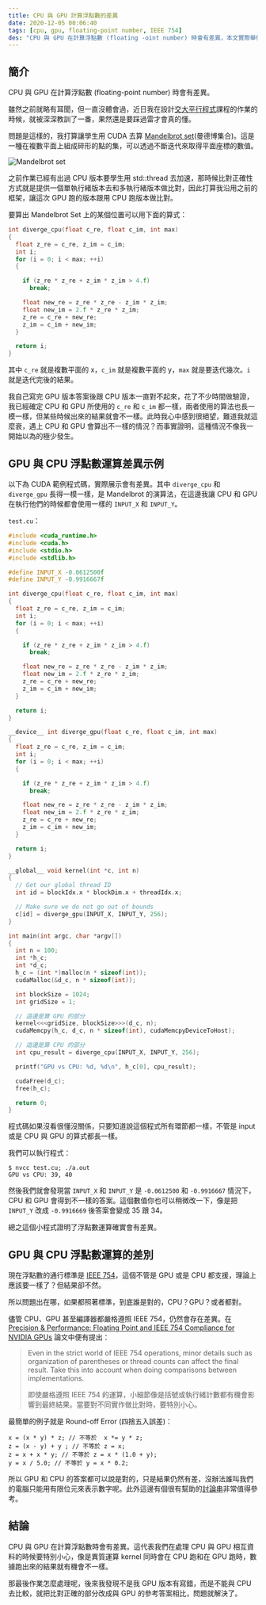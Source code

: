 ```yaml
---
title: CPU 與 GPU 計算浮點數的差異
date: 2020-12-05 00:06:40
tags: [cpu, gpu, floating-point number, ‎IEEE 754]
des: "CPU 與 GPU 在計算浮點數 (floating -oint number) 時會有差異，本文實際舉例並解釋原因。"
---
```


## 簡介

CPU 與 GPU 在計算浮點數 (floating-point number) 時會有差異。

雖然之前就略有耳聞，但一直沒體會過，近日我在設計[交大平行程式](https://nctu-sslab.github.io/PP-f20/)課程的作業的時候，就被深深教訓了一番，果然還是要踩過雷才會真的懂。

問題是這樣的，我打算讓學生用 CUDA 去算 [Mandelbrot set](https://zh.wikipedia.org/wiki/%E6%9B%BC%E5%BE%B7%E5%8D%9A%E9%9B%86%E5%90%88)(曼德博集合)。這是一種在複數平面上組成碎形的點的集，可以透過不斷迭代來取得平面座標的數值。

![Mandelbrot set](https://user-images.githubusercontent.com/18013815/101222730-6112a080-36c5-11eb-8c17-631e7c03d62e.png)

之前作業已經有出過 CPU 版本要學生用 std::thread 去加速，那時候比對正確性方式就是提供一個單執行緒版本去和多執行緒版本做比對，因此打算我沿用之前的框架，讓這次 GPU 跑的版本跟用 CPU 跑版本做比對。

要算出 Mandelbrot Set 上的某個位置可以用下面的算式：

```c++
int diverge_cpu(float c_re, float c_im, int max)
{
  float z_re = c_re, z_im = c_im;
  int i;
  for (i = 0; i < max; ++i)
  {

    if (z_re * z_re + z_im * z_im > 4.f)
      break;

    float new_re = z_re * z_re - z_im * z_im;
    float new_im = 2.f * z_re * z_im;
    z_re = c_re + new_re;
    z_im = c_im + new_im;
  }

  return i;
}
```

其中 `c_re` 就是複數平面的 x，`c_im` 就是複數平面的 y，`max` 就是要迭代幾次。`i` 就是迭代完後的結果。

我自己寫完 GPU 版本答案後跟 CPU 版本一直對不起來，花了不少時間做驗證，我已經確定 CPU 和 GPU 所使用的 `c_re` 和 `c_im` 都一樣，兩者使用的算法也長一模一樣，但某些時候出來的結果就會不一樣。此時我心中感到很絕望，難道我就這麼衰，遇上 CPU 和 GPU 會算出不一樣的情況？而事實證明，這種情況不像我一開始以為的極少發生。

## GPU 與 CPU 浮點數運算差異示例

以下為 CUDA 範例程式碼，實際展示會有差異。其中 `diverge_cpu` 和 `diverge_gpu` 長得一模一樣，是 Mandelbrot 的演算法，在這邊我讓 CPU 和 GPU 在執行他們的時候都會使用一樣的 `INPUT_X` 和 `INPUT_Y`。

`test.cu`：

```c
#include <cuda_runtime.h>
#include <cuda.h>
#include <stdio.h>
#include <stdlib.h>

#define INPUT_X -0.0612500f
#define INPUT_Y -0.9916667f

int diverge_cpu(float c_re, float c_im, int max)
{
  float z_re = c_re, z_im = c_im;
  int i;
  for (i = 0; i < max; ++i)
  {

    if (z_re * z_re + z_im * z_im > 4.f)
      break;

    float new_re = z_re * z_re - z_im * z_im;
    float new_im = 2.f * z_re * z_im;
    z_re = c_re + new_re;
    z_im = c_im + new_im;
  }

  return i;
}

__device__ int diverge_gpu(float c_re, float c_im, int max)
{
  float z_re = c_re, z_im = c_im;
  int i;
  for (i = 0; i < max; ++i)
  {

    if (z_re * z_re + z_im * z_im > 4.f)
      break;

    float new_re = z_re * z_re - z_im * z_im;
    float new_im = 2.f * z_re * z_im;
    z_re = c_re + new_re;
    z_im = c_im + new_im;
  }

  return i;
}

__global__ void kernel(int *c, int n)
{
  // Get our global thread ID
  int id = blockIdx.x * blockDim.x + threadIdx.x;

  // Make sure we do not go out of bounds
  c[id] = diverge_gpu(INPUT_X, INPUT_Y, 256);
}

int main(int argc, char *argv[])
{
  int n = 100;
  int *h_c;
  int *d_c;
  h_c = (int *)malloc(n * sizeof(int));
  cudaMalloc(&d_c, n * sizeof(int));

  int blockSize = 1024;
  int gridSize = 1;

  // 這邊是算 GPU 的部分
  kernel<<<gridSize, blockSize>>>(d_c, n);
  cudaMemcpy(h_c, d_c, n * sizeof(int), cudaMemcpyDeviceToHost);

  // 這邊是算 CPU 的部分
  int cpu_result = diverge_cpu(INPUT_X, INPUT_Y, 256);

  printf("GPU vs CPU: %d, %d\n", h_c[0], cpu_result);

  cudaFree(d_c);
  free(h_c);

  return 0;
}
```

程式碼如果沒看很懂沒關係，只要知道說這個程式所有環節都一樣，不管是 input 或是 CPU 與 GPU 的算式都長一樣。

我們可以執行程式：

```shell
$ nvcc test.cu; ./a.out
GPU vs CPU: 39, 40
```

然後我們就會發現當 `INPUT_X` 和 `INPUT_Y` 是 `-0.0612500` 和 `-0.9916667` 情況下，CPU 和 GPU 會得到不一樣的答案。這個數值你也可以稍微改一下，像是把 `INPUT_Y` 改成 `-0.9916669` 後答案會變成 35 跟 34。

總之這個小程式證明了浮點數運算確實會有差異。

## GPU 與 CPU 浮點數運算的差別

現在浮點數的通行標準是 [IEEE 754](https://en.wikipedia.org/wiki/IEEE_754)，這個不管是 GPU 或是 CPU 都支援，理論上應該要一樣了？但結果卻不然。

所以問題出在哪，如果都照著標準，到底誰是對的，CPU？GPU？或者都對。

儘管 CPU、GPU 甚至編譯器都嚴格遵照 IEEE 754，仍然會存在差異。在 [Precision & Performance: Floating Point and IEEE 754 Compliance for NVIDIA GPUs](https://developer.nvidia.com/sites/default/files/akamai/cuda/files/NVIDIA-CUDA-Floating-Point.pdf) 論文中便有提出：

> Even in the strict world of IEEE 754 operations, minor details such as organization of parentheses or thread counts can affect the final result. Take this into account when doing comparisons between implementations.
>
> 即使嚴格遵照 IEEE 754 的運算，小細節像是括號或執行緒計數都有機會影響到最終結果。當要對不同實作做比對時，要特別小心。

最簡單的例子就是 Round-off Error (四捨五入誤差)：

```
x = (x * y) * z; // 不等於  x *= y * z;
z = (x - y) + y ; // 不等於 z = x;
z = x + x * y; // 不等於 z = x * (1.0 + y);
y = x / 5.0; // 不等於 y = x * 0.2;
```

所以 GPU 和 CPU 的答案都可以說是對的，只是結果仍然有差，沒辦法誰叫我們的電腦只能用有限位元來表示數字呢。此外這邊有個很有幫助的[討論串](https://github.com/HPCE/hpce-2016-cw5/issues/10)非常值得參考。

## 結論

CPU 與 GPU 在計算浮點數時會有差異。這代表我們在處理 CPU 與 GPU 相互資料的時候要特別小心，像是異質運算 kernel 同時會在 CPU 跑和在 GPU 跑時，數據跑出來的結果就有機會不一樣。

那最後作業怎麼處理呢，後來我發現不是我 GPU 版本有寫錯，而是不能與 CPU 去比較，就把比對正確的部分改成與 GPU 的參考答案相比，問題就解決了。
